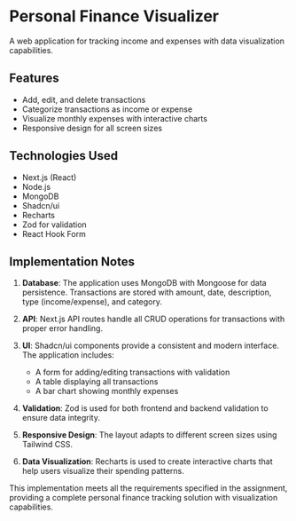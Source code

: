 # Personal Finance Visualizer

A web application for tracking income and expenses with data visualization capabilities.

## Features

- Add, edit, and delete transactions
- Categorize transactions as income or expense
- Visualize monthly expenses with interactive charts
- Responsive design for all screen sizes

## Technologies Used

- Next.js (React)
- Node.js
- MongoDB
- Shadcn/ui
- Recharts
- Zod for validation
- React Hook Form


## Implementation Notes

1. **Database**: The application uses MongoDB with Mongoose for data persistence. Transactions are stored with amount, date, description, type (income/expense), and category.

2. **API**: Next.js API routes handle all CRUD operations for transactions with proper error handling.

3. **UI**: Shadcn/ui components provide a consistent and modern interface. The application includes:
   - A form for adding/editing transactions with validation
   - A table displaying all transactions
   - A bar chart showing monthly expenses

4. **Validation**: Zod is used for both frontend and backend validation to ensure data integrity.

5. **Responsive Design**: The layout adapts to different screen sizes using Tailwind CSS.

6. **Data Visualization**: Recharts is used to create interactive charts that help users visualize their spending patterns.

This implementation meets all the requirements specified in the assignment, providing a complete personal finance tracking solution with visualization capabilities.
